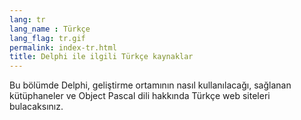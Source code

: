 ```yaml
---
lang: tr
lang_name : Türkçe
lang_flag: tr.gif
permalink: index-tr.html
title: Delphi ile ilgili Türkçe kaynaklar
---
```

Bu bölümde Delphi, geliştirme ortamının nasıl kullanılacağı, sağlanan kütüphaneler ve Object Pascal dili hakkında Türkçe web siteleri bulacaksınız.